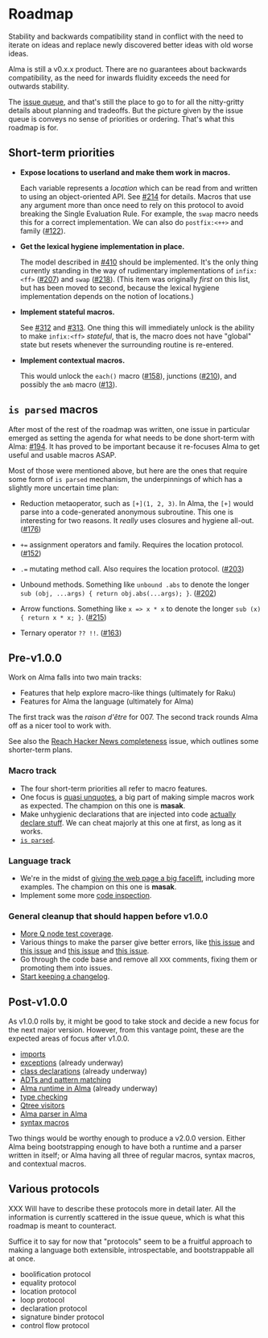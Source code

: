# Roadmap

Stability and backwards compatibility stand in conflict with the need to 
iterate on ideas and replace newly discovered better ideas with old
worse ideas. 

Alma is still a v0.x.x product. There are no guarantees about backwards
compatibility, as the need for inwards fluidity exceeds the need for
outwards stability.

The [issue queue](https://github.com/masak/alma/issues), and that's still the
place to go to for all the nitty-gritty details about planning and tradeoffs.
But the picture given by the issue queue is conveys no sense of priorities or
ordering. That's what this roadmap is for.

## Short-term priorities

* **Expose locations to userland and make them work in macros.**

  Each variable represents a *location* which can be read from and
  written to using an object-oriented API. See
  [#214](https://github.com/masak/alma/issues/214) for details. Macros
  that use any argument more than once need to rely on this protocol
  to avoid breaking the Single Evaluation Rule. For example, the
  `swap` macro needs this for a correct implementation. We can also
  do `postfix:<++>` and family
  ([#122](https://github.com/masak/alma/issues/122)).

* **Get the lexical hygiene implementation in place.**

  The model described in [#410](https://github.com/masak/alma/issues/410)
  should be implemented. It's the only thing currently standing in the
  way of rudimentary implementations of `infix:<ff>`
  ([#207](https://github.com/masak/alma/issues/207)) and `swap`
  ([#218](https://github.com/masak/alma/issues/218)). (This item was
  originally _first_ on this list, but has been moved to second, because
  the lexical hygiene implementation depends on the notion of locations.)

* **Implement stateful macros.**

  See [#312](https://github.com/masak/alma/issues/312) and
  [#313](https://github.com/masak/alma/issues/313). One thing this will
  immediately unlock is the ability to make `infix:<ff>` *stateful*, that
  is, the macro does not have "global" state but resets whenever the
  surrounding routine is re-entered.

* **Implement contextual macros.**

  This would unlock the `each()` macro
  ([#158](https://github.com/masak/alma/issues/158)), junctions
  ([#210](https://github.com/masak/alma/issues/210)), and possibly
  the `amb` macro ([#13](https://github.com/masak/alma/issues/13)).

## `is parsed` macros

After most of the rest of the roadmap was written, one issue in particular
emerged as setting the agenda for what needs to be done short-term with Alma:
[#194](https://github.com/masak/alma/issues/194). It has proved to be important because it re-focuses Alma to get useful
and usable macros ASAP.

Most of those were mentioned above, but here are the ones that require some
form of `is parsed` mechanism, the underpinnings of which has a slightly more
uncertain time plan:

* Reduction metaoperator, such as `[+](1, 2, 3)`. In Alma, the `[+]` would
  parse into a code-generated anonymous subroutine. This one is interesting
  for two reasons. It *really* uses closures and hygiene all-out.
  ([#176](https://github.com/masak/alma/issues/176))

* `+=` assignment operators and family. Requires the location
  protocol. ([#152](https://github.com/masak/alma/issues/152))

* `.=` mutating method call. Also requires the location protocol.
  ([#203](https://github.com/masak/alma/issues/203))

* Unbound methods. Something like `unbound .abs` to denote the longer
  `sub (obj, ...args) { return obj.abs(...args); }`. ([#202](https://github.com/masak/alma/issues/202))

* Arrow functions. Something like `x => x * x` to denote the longer
  `sub (x) { return x * x; }`. ([#215](https://github.com/masak/alma/issues/215))

* Ternary operator `?? !!`. ([#163](https://github.com/masak/alma/issues/163))

## Pre-v1.0.0

Work on Alma falls into two main tracks:

* Features that help explore macro-like things (ultimately for Raku)
* Features for Alma the language (ultimately for Alma)

The first track was the *raison d'être* for 007. The second track rounds
Alma off as a nicer tool to work with.

See also the [Reach Hacker News
completeness](https://github.com/masak/alma/issues/335) issue, which outlines
some shorter-term plans.

### Macro track

* The four short-term priorities all refer to macro features.
* One focus is [quasi unquotes](https://github.com/masak/alma/issues/30), a
  big part of making simple macros work as expected. The champion on this one
  is **masak**.
* Make unhygienic declarations that are injected into code [actually declare
  stuff](https://github.com/masak/alma/issues/88). We can cheat majorly at this
  one at first, as long as it works.
* [`is parsed`](https://github.com/masak/alma/issues/#177).

### Language track

* We're in the midst of [giving the web page a big
  facelift](https://github.com/masak/alma/issues/67), including more examples.
  The champion on this one is **masak**.
* Implement some more [code inspection](https://github.com/masak/alma/issues/222).

### General cleanup that should happen before v1.0.0

* [More Q node test coverage](https://github.com/masak/alma/issues/52).
* Various things to make the parser give better errors, like [this
  issue](https://github.com/masak/alma/issues/10) and [this
  issue](https://github.com/masak/alma/issues/48) and [this
  issue](https://github.com/masak/alma/issues/76) and [this
  issue](https://github.com/masak/alma/issues/94).
* Go through the code base and remove all `XXX` comments, fixing them or
  promoting them into issues.
* [Start keeping a changelog](http://keepachangelog.com/).

## Post-v1.0.0

As v1.0.0 rolls by, it might be good to take stock and decide a new focus for
the next major version. However, from this vantage point, these are the
expected areas of focus after v1.0.0.

* [imports](https://github.com/masak/alma/issues/53)
* [exceptions](https://github.com/masak/alma/issues/65) (already underway)
* [class declarations](https://github.com/masak/alma/issues/32) (already underway)
* [ADTs and pattern matching](https://github.com/masak/alma/issues/34)
* [Alma runtime in Alma](https://github.com/masak/alma/issues/51) (already underway)
* [type checking](https://github.com/masak/alma/issues/33)
* [Qtree visitors](https://github.com/masak/alma/issues/26)
* [Alma parser in Alma](https://github.com/masak/alma/issues/38)
* [syntax macros](https://github.com/masak/alma/issues/80)

Two things would be worthy enough to produce a v2.0.0 version. Either Alma being
bootstrapping enough to have both a runtime and a parser written in itself; or
Alma having all three of regular macros, syntax macros, and contextual macros.

## Various protocols

XXX Will have to describe these protocols more in detail later. All the information
is currently scattered in the issue queue, which is what this roadmap is meant to
counteract.

Suffice it to say for now that "protocols" seem to be a fruitful approach to making
a language both extensible, introspectable, and bootstrappable all at once.

* boolification protocol
* equality protocol
* location protocol
* loop protocol
* declaration protocol
* signature binder protocol
* control flow protocol
